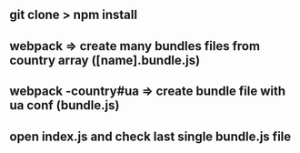 ## git clone > npm install

## webpack => create many bundles files from country array ([name].bundle.js)
## webpack -country#ua => create bundle file with ua conf (bundle.js)
## open index.js and check last single bundle.js file

